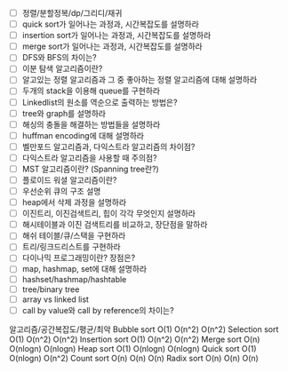 - [ ] 정렬/분할정복/dp/그리디/재귀
- [ ] quick sort가 일어나는 과정과, 시간복잡도를 설명하라
- [ ] insertion sort가 일어나는 과정과, 시간복잡도를 설명하라
- [ ] merge sort가 일어나는 과정과, 시간복잡도를 설명하라
- [ ] DFS와 BFS의 차이는?
- [ ] 이분 탐색 알고리즘이란?
- [ ] 알고있는 정렬 알고리즘과 그 중 좋아하는 정렬 알고리즘에 대해 설명하라
- [ ] 두개의 stack을 이용해 queue를 구현하라
- [ ] Linkedlist의 원소를 역순으로 출력하는 방법은?
- [ ] tree와 graph를 설명하라
- [ ] 해싱의 충돌을 해결하는 방법들을 설명하라
- [ ] huffman encoding에 대해 설명하라
- [ ] 벨만포드 알고리즘과, 다익스트라 알고리즘의 차이점?
- [ ] 다익스트라 알고리즘을 사용할 때 주의점?
- [ ] MST 알고리즘이란? (Spanning tree란?)
- [ ] 플로이드 워셜 알고리즘이란?
- [ ] 우선순위 큐의 구조 설명
- [ ] heap에서 삭제 과정을 설명하라
- [ ] 이진트리, 이진검색트리, 힙이 각각 무엇인지 설명하라
- [ ] 해시테이블과 이진 검색트리를 비교하고, 장단점을 말하라
- [ ] 해쉬 테이블/큐/스택을 구현하라
- [ ] 트리/링크드리스트를 구현하라
- [ ] 다이나믹 프로그래밍이란? 장점은?
- [ ] map, hashmap, set에 대해 설명하라
- [ ] hashset/hashmap/hashtable
- [ ] tree/binary tree
- [ ] array vs linked list
- [ ] call by value와 call by reference의 차이는?

알고리즘/공간복잡도/평균/최악
Bubble sort	O(1)	O(n^2)	O(n^2)
Selection sort	O(1)	O(n^2)	O(n^2)
Insertion sort	O(1)	O(n^2)	O(n^2)
Merge sort	O(n)	O(nlogn)	O(nlogn)
Heap sort		O(1)	O(nlogn)	O(nlogn)
Quick sort	O(1)	O(nlogn)	O(n^2)
Count sort	O(n)	O(n)	O(n)
Radix sort		O(n)	O(n)	O(n)